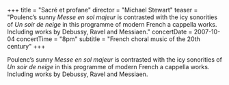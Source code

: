 +++
title = "Sacré et profane"
director = "Michael Stewart"
teaser = "Poulenc’s sunny *Messe en sol majeur* is contrasted with the icy sonorities of *Un soir de neige* in this programme of modern French a cappella works. Including works by Debussy, Ravel and Messiaen."
concertDate = 2007-10-04
concertTime = "8pm"
subtitle = "French choral music of the 20th century"
+++

Poulenc’s sunny *Messe en sol majeur* is contrasted with the icy sonorities of *Un soir de neige* in this programme of modern French a cappella works. Including works by Debussy, Ravel and Messiaen.
